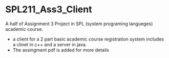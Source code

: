 # SPL211_Ass3_Client
  A half of Assignment 3 Project in SPL (system programing langueges) academic course.
 - a client for a 2 part basic academic course registration system includes a clinet in c++ and a server in java.
 - The assingment pdf is added for more details
